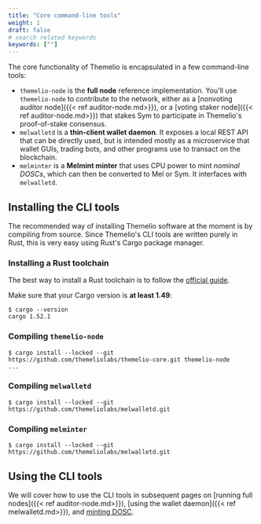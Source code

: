 ```yaml
---
title: "Core command-line tools"
weight: 1
draft: false
# search related keywords
keywords: [""]
---
```


The core functionality of Themelio is encapsulated in a few command-line tools:

- `themelio-node` is the **full node** reference implementation. You'll use `themelio-node` to contribute to the network, either as a [nonvoting auditor node]({{< ref auditor-node.md>}}), or a [voting staker node]({{< ref auditor-node.md>}}) that stakes Sym to participate in Themelio's proof-of-stake consensus.
- `melwalletd` is a **thin-client wallet daemon**. It exposes a local REST API that can be directly used, but is intended mostly as a microservice that wallet GUIs, trading bots, and other programs use to transact on the blockchain.
- `melminter` is a **Melmint minter** that uses CPU power to mint _nominal DOSCs_, which can then be converted to Mel or Sym. It interfaces with `melwalletd`.

## Installing the CLI tools

The recommended way of installing Themelio software at the moment is by compiling from source. Since Themelio's CLI tools are written purely in Rust, this is very easy using Rust's Cargo package manager.

### Installing a Rust toolchain

The best way to install a Rust toolchain is to follow the [official guide](https://www.rust-lang.org/learn/get-started).

Make sure that your Cargo version is **at least 1.49**:

```shell
$ cargo --version
cargo 1.52.1
```

### Compiling `themelio-node`

```shell
$ cargo install --locked --git https://github.com/themeliolabs/themelio-core.git themelio-node
...
```

### Compiling `melwalletd`

```shell
$ cargo install --locked --git https://github.com/themeliolabs/melwalletd.git
```

### Compiling `melminter`

```shell
$ cargo install --locked --git https://github.com/themeliolabs/melwalletd.git
```

## Using the CLI tools

We will cover how to use the CLI tools in subsequent pages on [running full nodes]({{< ref auditor-node.md>}}), [using the wallet daemon]({{< ref melwalletd.md>}}), and [minting DOSC]().
